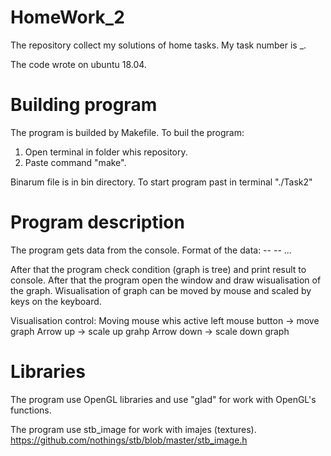 # HomeWork_2
 
The repository collect my solutions of home tasks. My task number is _.

The code wrote on ubuntu 18.04.

# Building program

The program is builded by Makefile.
To buil the program:
1. Open terminal in folder whis repository.
2. Paste command "make".

Binarum file is in bin directory. To start program past in terminal "./Task2"

# Program description
The program gets data from the console.
Format of the data:
<point> -- <point>
<point> -- <point>
...

After that the program check condition (graph is tree) and print result to console.
After that the program open the window and draw wisualisation of the graph.
Wisualisation of graph can be moved by mouse and scaled by keys on the keyboard.

Visualisation control:
Moving mouse whis active left mouse button -> move graph
Arrow up    -> scale up grahp
Arrow down  -> scale down graph


# Libraries
The program use OpenGL libraries and use "glad" for work with OpenGL's functions.

The program use stb_image for work with imajes (textures).
https://github.com/nothings/stb/blob/master/stb_image.h
